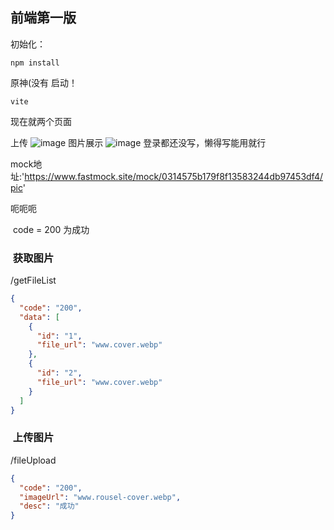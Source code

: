 ## 前端第一版
初始化：
```
npm install
```
原神(没有 启动！
```
vite
```


现在就两个页面

上传
![image](https://github.com/MuTeamWork/frontend_Pickup/assets/91261153/6ec08ff6-5013-4def-8cba-986cc03874d5)
图片展示
![image](https://github.com/MuTeamWork/frontend_Pickup/assets/91261153/a4f5d349-ec8d-45c8-91b2-3131df1a628d)
登录都还没写，懒得写能用就行


mock地址:'https://www.fastmock.site/mock/0314575b179f8f13583244db97453df4/pic'


呃呃呃

 code = 200 为成功

###  获取图片
/getFileList

```json
{
  "code": "200",
  "data": [
    {
      "id": "1",
      "file_url": "www.cover.webp"
    },
    {
      "id": "2",
      "file_url": "www.cover.webp"
    }
  ]
}
```

###  上传图片
/fileUpload
```json
{
  "code": "200",
  "imageUrl": "www.rousel-cover.webp",
  "desc": "成功"
}
```
